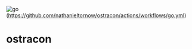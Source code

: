 ![go](https://github.com/nathanieltornow/ostracon/actions/workflows/go.yml/badge.svg)(https://github.com/nathanieltornow/ostracon/actions/workflows/go.yml)

# ostracon
